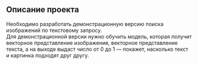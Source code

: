 ## Описание проекта

Необходимо разработать демонстрационную версию поиска изображений по текстовому запросу.<br>
Для демонстрационной версии нужно обучить модель, которая получит векторное представление изображения, векторное представление текста, а на выходе выдаст число от 0 до 1 — покажет, насколько текст и картинка подходят друг другу.
